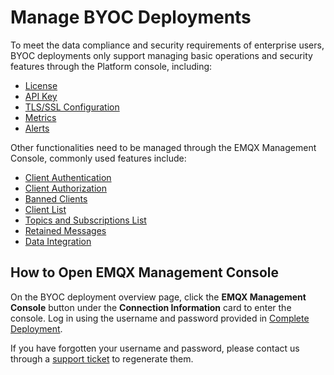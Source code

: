# Manage BYOC Deployments

To meet the data compliance and security requirements of enterprise users, BYOC deployments only support managing basic operations and security features through the Platform console, including:

- [License](./byoc_license.md)
- [API Key](../api/api_deployment.md)
- [TLS/SSL Configuration](./byoc_ssl.md)
- [Metrics](./metrics.md)
- [Alerts](./alerts.md)

Other functionalities need to be managed through the EMQX Management Console, commonly used features include:

- [Client Authentication](https://docs.emqx.com/en/emqx/latest/access-control/authn/authn.html)
- [Client Authorization](https://docs.emqx.com/en/emqx/latest/access-control/authz/authz.html)
- [Banned Clients](https://docs.emqx.com/en/emqx/latest/access-control/blacklist.html)
- [Client List](https://docs.emqx.com/en/emqx/latest/dashboard/connections/connections.html)
- [Topics and Subscriptions List](https://docs.emqx.com/en/emqx/latest/dashboard/subscriptions/overview.html)
- [Retained Messages](https://docs.emqx.com/en/emqx/latest/dashboard/retained.html)
- [Data Integration](https://docs.emqx.com/zh/emqx/latest/data-integration/data-bridges.html)

## How to Open EMQX Management Console

On the BYOC deployment overview page, click the **EMQX Management Console** button under the **Connection Information** card to enter the console. Log in using the username and password provided in [Complete Deployment](../create/byoc.md#complete-deployment).

If you have forgotten your username and password, please contact us through a [support ticket](../feature/tickets.md) to regenerate them.
